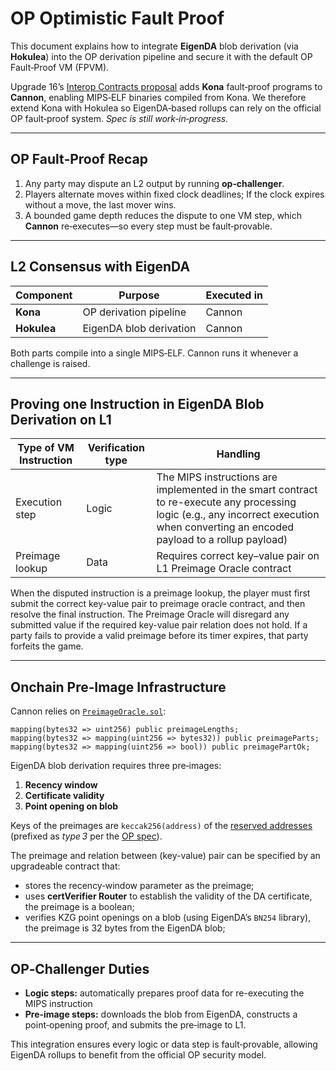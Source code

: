 # OP Optimistic Fault Proof

This document explains how to integrate **EigenDA** blob derivation (via **Hokulea**) into the OP derivation pipeline and secure it with the default OP Fault‑Proof VM (FPVM).

Upgrade 16’s [Interop Contracts proposal](https://gov.optimism.io/t/upgrade-16-proposal-interop-contracts-stage-1-and-go-1-23-support-in-cannon/10037) adds **Kona** fault‑proof programs to **Cannon**, enabling MIPS‑ELF binaries compiled from Kona. We therefore extend Kona with Hokulea so EigenDA‑based rollups can rely on the official OP fault‑proof system. *Spec is still work‑in‑progress.*

---

## OP Fault‑Proof Recap

1. Any party may dispute an L2 output by running **op‑challenger**.  
2. Players alternate moves within fixed clock deadlines; If the clock expires without a move, the last mover wins.
3. A bounded game depth reduces the dispute to one VM step, which **Cannon** re‑executes—so every step must be fault‑provable.

---

## L2 Consensus with EigenDA

| Component | Purpose | Executed in |
|-----------|---------|-------------|
| **Kona**  | OP derivation pipeline | Cannon |
| **Hokulea** | EigenDA blob derivation | Cannon |

Both parts compile into a single MIPS‑ELF. Cannon runs it whenever a challenge is raised.

---

## Proving one Instruction in EigenDA Blob Derivation on L1

| Type of VM Instruction | Verification type | Handling |
|--------------------|--------------------|----------|
| Execution step     | Logic              | The MIPS instructions are implemented in the smart contract to re-execute any processing logic (e.g., any incorrect execution when converting an encoded payload to a rollup payload)|
| Preimage lookup   | Data               | Requires correct key–value pair on L1 Preimage Oracle contract|

When the disputed instruction is a preimage lookup, the player must first submit the correct key-value pair to preimage oracle contract, and then resolve the final instruction. The Preimage Oracle will disregard any submitted value if the required key-value pair relation does not hold. If a party fails to provide a valid preimage before its timer expires, that party forfeits the game.

---

## Onchain Pre‑Image Infrastructure

Cannon relies on [`PreimageOracle.sol`](https://github.com/ethereum-optimism/optimism/blob/develop/packages/contracts-bedrock/src/cannon/PreimageOracle.sol):

```solidity
mapping(bytes32 => uint256) public preimageLengths;
mapping(bytes32 => mapping(uint256 => bytes32)) public preimageParts;
mapping(bytes32 => mapping(uint256 => bool)) public preimagePartOk;
```

EigenDA blob derivation requires three pre‑images:

1. **Recency window**  
2. **Certificate validity**  
3. **Point opening on blob**

Keys of the preimages are `keccak256(address)` of the [reserved addresses](https://github.com/Layr-Labs/hokulea/tree/master/docs) (prefixed as *type 3* per the [OP spec](https://specs.optimism.io/fault-proof/index.html#type-3-global-generic-key)).

The preimage and relation between (key-value) pair can be specified by an upgradeable contract that:

- stores the recency‑window parameter as the preimage;  
- uses **certVerifier Router** to establish the validity of the DA certificate, the preimage is a boolean;  
- verifies KZG point openings on a blob (using EigenDA’s `BN254` library), the preimage is 32 bytes from the EigenDA blob;

---

## OP‑Challenger Duties

- **Logic steps:** automatically prepares proof data for re-executing the MIPS instruction
- **Pre‑image steps:** downloads the blob from EigenDA, constructs a point‑opening proof, and submits the pre‑image to L1.

This integration ensures every logic or data step is fault‑provable, allowing EigenDA rollups to benefit from the official OP security model.
